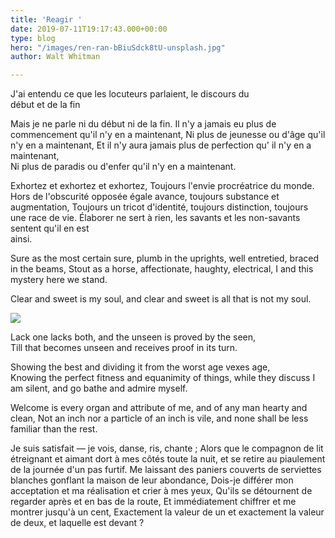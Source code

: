 ```yaml
---
title: 'Reagir '
date: 2019-07-11T19:17:43.000+00:00
type: blog
hero: "/images/ren-ran-bBiuSdck8tU-unsplash.jpg"
author: Walt Whitman

---
```

J'ai entendu ce que les locuteurs parlaient, le discours du   
début et de la fin

Mais je ne parle ni du début ni de la fin. Il n'y a jamais eu plus de commencement qu'il n'y en a maintenant, Ni plus de jeunesse ou d'âge qu'il n'y en a maintenant, Et il n'y aura jamais plus de perfection qu' il n'y en a maintenant,   
Ni plus de paradis ou d'enfer qu'il n'y en a maintenant.

Exhortez et exhortez et exhortez, Toujours l'envie procréatrice du monde.   
Hors de l'obscurité opposée égale avance, toujours substance et   
augmentation, Toujours un tricot d'identité, toujours distinction, toujours une race de vie. Élaborer ne sert à rien, les savants et les non-savants sentent qu'il en est   
ainsi.

Sure as the most certain sure, plumb in the uprights, well entretied, braced in the beams, Stout as a horse, affectionate, haughty, electrical, I and this mystery here we stand.

Clear and sweet is my soul, and clear and sweet is all that is not my soul.

![](/images/igor-son-FV_PxCqgtwc-unsplash.jpg)

Lack one lacks both, and the unseen is proved by the seen,  
Till that becomes unseen and receives proof in its turn.

Showing the best and dividing it from the worst age vexes age,  
Knowing the perfect fitness and equanimity of things, while they discuss I am silent, and go bathe and admire myself.

Welcome is every organ and attribute of me, and of any man hearty and clean, Not an inch nor a particle of an inch is vile, and none shall be less familiar than the rest.

Je suis satisfait — je vois, danse, ris, chante ; Alors que le compagnon de lit étreignant et aimant dort à mes côtés toute la nuit, et se retire au piaulement de la journée d'un pas furtif. Me laissant des paniers couverts de serviettes blanches gonflant la maison de leur abondance, Dois-je différer mon acceptation et ma réalisation et crier à mes yeux, Qu'ils se détournent de regarder après et en bas de la route, Et immédiatement chiffrer et me montrer jusqu'à un cent, Exactement la valeur de un et exactement la valeur de deux, et laquelle est devant ?